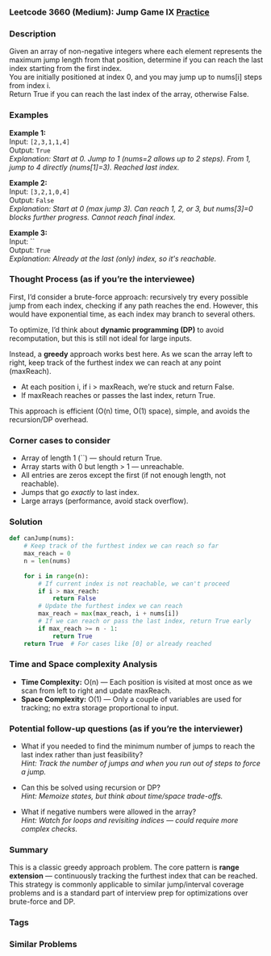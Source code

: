 ### Leetcode 3660 (Medium): Jump Game IX [Practice](https://leetcode.com/problems/jump-game-ix)

### Description  
Given an array of non-negative integers where each element represents the maximum jump length from that position, determine if you can reach the last index starting from the first index.  
You are initially positioned at index 0, and you may jump up to nums[i] steps from index i.  
Return True if you can reach the last index of the array, otherwise False.

### Examples  

**Example 1:**  
Input: `[2,3,1,1,4]`  
Output: `True`  
*Explanation: Start at 0. Jump to 1 (nums=2 allows up to 2 steps). From 1, jump to 4 directly (nums[1]=3). Reached last index.*

**Example 2:**  
Input: `[3,2,1,0,4]`  
Output: `False`  
*Explanation: Start at 0 (max jump 3). Can reach 1, 2, or 3, but nums[3]=0 blocks further progress. Cannot reach final index.*

**Example 3:**  
Input: ``  
Output: `True`  
*Explanation: Already at the last (only) index, so it's reachable.*

### Thought Process (as if you’re the interviewee)  

First, I’d consider a brute-force approach: recursively try every possible jump from each index, checking if any path reaches the end. However, this would have exponential time, as each index may branch to several others.

To optimize, I’d think about **dynamic programming (DP)** to avoid recomputation, but this is still not ideal for large inputs.

Instead, a **greedy** approach works best here. As we scan the array left to right, keep track of the furthest index we can reach at any point (maxReach).  
- At each position i, if i > maxReach, we’re stuck and return False.
- If maxReach reaches or passes the last index, return True.

This approach is efficient (O(n) time, O(1) space), simple, and avoids the recursion/DP overhead.

### Corner cases to consider  
- Array of length 1 (``) — should return True.
- Array starts with 0 but length > 1 — unreachable.
- All entries are zeros except the first (if not enough length, not reachable).
- Jumps that go *exactly* to last index.
- Large arrays (performance, avoid stack overflow).

### Solution

```python
def canJump(nums):
    # Keep track of the furthest index we can reach so far
    max_reach = 0
    n = len(nums)
    
    for i in range(n):
        # If current index is not reachable, we can't proceed
        if i > max_reach:
            return False
        # Update the furthest index we can reach
        max_reach = max(max_reach, i + nums[i])
        # If we can reach or pass the last index, return True early
        if max_reach >= n - 1:
            return True
    return True  # For cases like [0] or already reached

```

### Time and Space complexity Analysis  

- **Time Complexity:** O(n) — Each position is visited at most once as we scan from left to right and update maxReach.
- **Space Complexity:** O(1) — Only a couple of variables are used for tracking; no extra storage proportional to input.

### Potential follow-up questions (as if you’re the interviewer)  

- What if you needed to find the minimum number of jumps to reach the last index rather than just feasibility?  
  *Hint: Track the number of jumps and when you run out of steps to force a jump.*

- Can this be solved using recursion or DP?  
  *Hint: Memoize states, but think about time/space trade-offs.*

- What if negative numbers were allowed in the array?  
  *Hint: Watch for loops and revisiting indices — could require more complex checks.*

### Summary
This is a classic greedy approach problem. The core pattern is **range extension** — continuously tracking the furthest index that can be reached.  
This strategy is commonly applicable to similar jump/interval coverage problems and is a standard part of interview prep for optimizations over brute-force and DP.

### Tags

### Similar Problems

